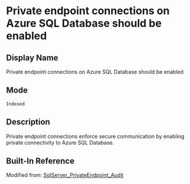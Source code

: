 # Private endpoint connections on Azure SQL Database should be enabled

## Display Name

Private endpoint connections on Azure SQL Database should be enabled

## Mode

`Indexed`

## Description

Private endpoint connections enforce secure communication by enabling private connectivity to Azure SQL Database.

## Built-In Reference

Modified from: [SqlServer_PrivateEndpoint_Audit](https://github.com/Azure/azure-policy/blob/master/built-in-policies/policyDefinitions/SQL/SqlServer_PrivateEndpoint_Audit.json)